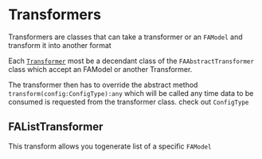 # Transformers

Transformers are classes that can take a transformer or an `FAModel` and transform it into another format


Each [`Transformer`](#transformers) most be a decendant class of the `FAAbstractTransformer` class which accept an FAModel or another Transformer.

The transformer then has to override the abstract method `transform(config:ConfigType):any` which will be called any time data to be consumed is requested from the transformer class. check out `ConfigType`


## FAListTransformer
This transform allows you togenerate list of a specific `FAModel` 